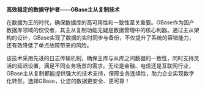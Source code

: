 **高效稳定的数据守护者——GBase主从复制技术**

在数据为王的时代，确保数据库的高可用性和一致性至关重要。GBase作为国产数据库领域的佼佼者，其主从复制功能无疑是数据管理中的核心利器。通过主从架构的设计，GBase实现了数据的实时同步与备份，不仅提升了系统的容错能力，还有效降低了单点故障带来的风险。

该技术采用先进的日志传输机制，确保主库与从库之间数据的一致性，同时支持灵活的延迟设置，满足不同业务场景的需求。无论是金融、电信还是互联网行业，GBase主从复制都能提供强大的技术支持，保障业务连续性，助力企业实现数字化转型。选择GBase，让您的数据更安全、更可靠！
